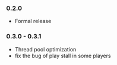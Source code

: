 
### 0.2.0
- Formal release

### 0.3.0 - 0.3.1
- Thread pool optimization
- fix the bug of play stall in some players